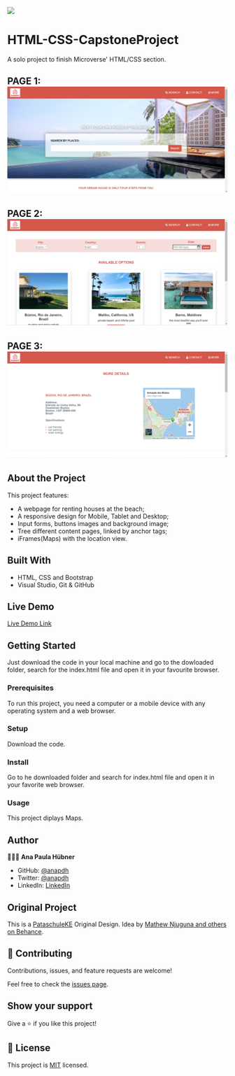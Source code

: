 
![](https://img.shields.io/badge/Microverse-blueviolet)


# HTML-CSS-CapstoneProject
A solo project to finish Microverse' HTML/CSS section.

PAGE 1:
![screenshot](./assets/images/SCREENSHOT1.png)
--

PAGE 2:
![screenshot](./assets/images/SCREENSHOT2.png)
--

PAGE 3:
![screenshot](./assets/images/SCREENSHOT3.png)
--


## About the Project

This project features:
- A webpage for renting houses at the beach;
- A responsive design for Mobile, Tablet and Desktop;
- Input forms, buttons images and background image;
- Tree different content pages, linked by anchor tags;
- iFrames(Maps) with the location view.


## Built With

- HTML, CSS and Bootstrap
- Visual Studio, Git & GitHub


## Live Demo

[Live Demo Link](https://anapdh.github.io/HTML-CSS-CapstoneProject/)


## Getting Started

Just download the code in your local machine and go to the dowloaded folder, search for the index.html file and open it in your favourite browser.

### Prerequisites
To run this project, you need a computer or a mobile device with any operating system and a web browser.
### Setup
Download the code.
### Install
Go to he downloaded folder and search for index.html file and open it in your favorite web browser.
### Usage
This project diplays Maps.


## Author

👩🏼‍💻 **Ana Paula Hübner**

- GitHub: [@anapdh](https://github.com/anapdh)
- Twitter: [@anapdh](https://twitter.com/anapdh)
- LinkedIn: [LinkedIn](https://www.linkedin.com/in/ana-paula-hübner-7a9484181)


## Original Project

This is a [PataschuleKE](https://www.behance.net/gallery/25563385/PatashuleKE) Original Design. Idea by [Mathew Njuguna and others on Behance](https://www.behance.net/mathewnjuguna).


## 🤝 Contributing

Contributions, issues, and feature requests are welcome!

Feel free to check the [issues page](https://github.com/anapdh/HTML-CSS-CapstoneProject/issues).


## Show your support

Give a ⭐️ if you like this project!


## 📝 License

This project is [MIT](license.md/) licensed.